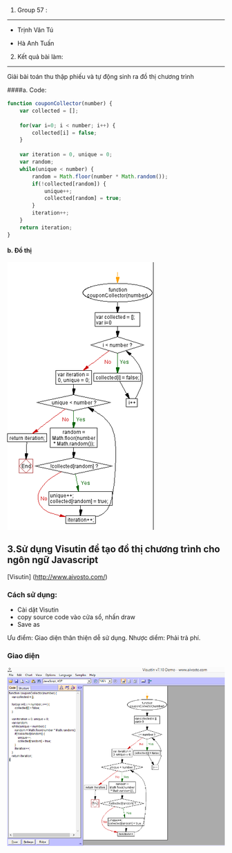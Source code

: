 

1. Group 57 :
----------------------------

- Trịnh Văn Tú
 
- Hà Anh Tuấn

2. Kết quả bài làm:
-------------
Giải bài toán thu thập phiếu và tự động sinh ra đồ thị chương trình

####a. Code: 
```js
function couponCollector(number) {
    var collected = [];

    for(var i=0; i < number; i++) {
        collected[i] = false;
    }

    var iteration = 0, unique = 0;
    var random;
    while(unique < number) {
        random = Math.floor(number * Math.random());
        if(!collected[random]) {
            unique++;
            collected[random] = true;
        }
        iteration++;
    }
    return iteration;
}
``` 
#### b. Đồ thị
![dothi](cfgraph.PNG?raw=true>)

3.Sử dụng Visutin để tạo đồ thị chương trình cho ngôn ngữ Javascript
-----------------------------------------------------------------
[Visutin] (<http://www.aivosto.com/>)

### Cách sử dụng:

-   Cài dặt Visutin
-   copy source code vào cửa sổ, nhấn draw 
-   Save as

Ưu điểm: Giao diện thân thiện dễ sử dụng.
Nhược diểm: Phải trả phí.

### Giao diện

![demo](demovisutin.PNG?raw=true>)
